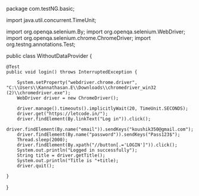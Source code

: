 package com.testNG.basic;

import java.util.concurrent.TimeUnit;

import org.openqa.selenium.By;
import org.openqa.selenium.WebDriver;
import org.openqa.selenium.chrome.ChromeDriver;
import org.testng.annotations.Test;

public class WithoutDataProvider {

	@Test
	public void login() throws InterruptedException {

		System.setProperty("webdriver.chrome.driver", "C:\\Users\\Kannathasan.E\\Downloads\\chromedriver_win32 (2)\\chromedriver.exe");
		WebDriver driver = new ChromeDriver();

		driver.manage().timeouts().implicitlyWait(20, TimeUnit.SECONDS);
		driver.get("https://letcode.in/");
		driver.findElement(By.linkText("Log in")).click();
		driver.findElement(By.name("email")).sendKeys("koushik350@gmail.com");
		driver.findElement(By.name("password")).sendKeys("Pass123$");
		Thread.sleep(2000);
		driver.findElement(By.xpath("//button[.='LOGIN']")).click(); 
		System.out.println("Logged in successfully");
		String title = driver.getTitle();
		System.out.println("Title is "+title); 
		driver.quit();

	}
	
}

